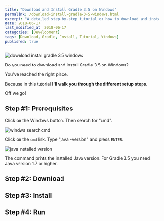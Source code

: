 ```yaml
---
title: "Download and Install Gradle 3.5 on Windows"
permalink: /download-install-gradle-3-5-windows.html
excerpt: "A detailed step-by-step tutorial on how to download and install Gradle 3.5 on Windows."
date: 2018-06-17
last_modified_at: 2018-06-17
categories: [Development]
tags: [Download, Gradle, Install, Tutorial, Windows]
published: true
---
```


<img src="{{ site.url }}/assets/images/posts/development/gradle/download-install-gradle-3-5-windows.png" alt="download install gradle 3.5 windows" class="align-right title-image">

Do you need to download and install Gradle 3.5 on Windows?

You’ve reached the right place.

Because in this tutorial **I'll walk you through the different setup steps**.

Off we go!

## Step #1: Prerequisites

Click on the Windows button. Then search for "cmd".

<img src="{{ site.url }}/assets/images/posts/development/gradle/windws-search-cmd.jpg" alt="windws search cmd" class="align-right">

Click on the `cmd` link. Type "java -version" and press `ENTER`.

<img src="{{ site.url }}/assets/images/posts/development/gradle/java-installed-version.jpg" alt="java installed version" class="align-right">

The command prints the installed Java version. For Gradle 3.5 you need Java version 1.7 or higher.

## Step #2: Download



## Step #3: Install



## Step #4: Run
